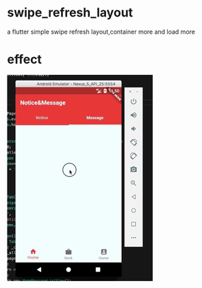 # swipe_refresh_layout
a flutter simple swipe refresh layout,container more and load more

# effect
  ![](https://github.com/Richardpaco-zhang/swipe_refresh_layout/blob/master/effect.gif)
